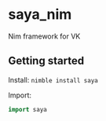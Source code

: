 # saya_nim
Nim framework for VK

## Getting started
Install:
`nimble install saya`

Import:
```nim
import saya
```
